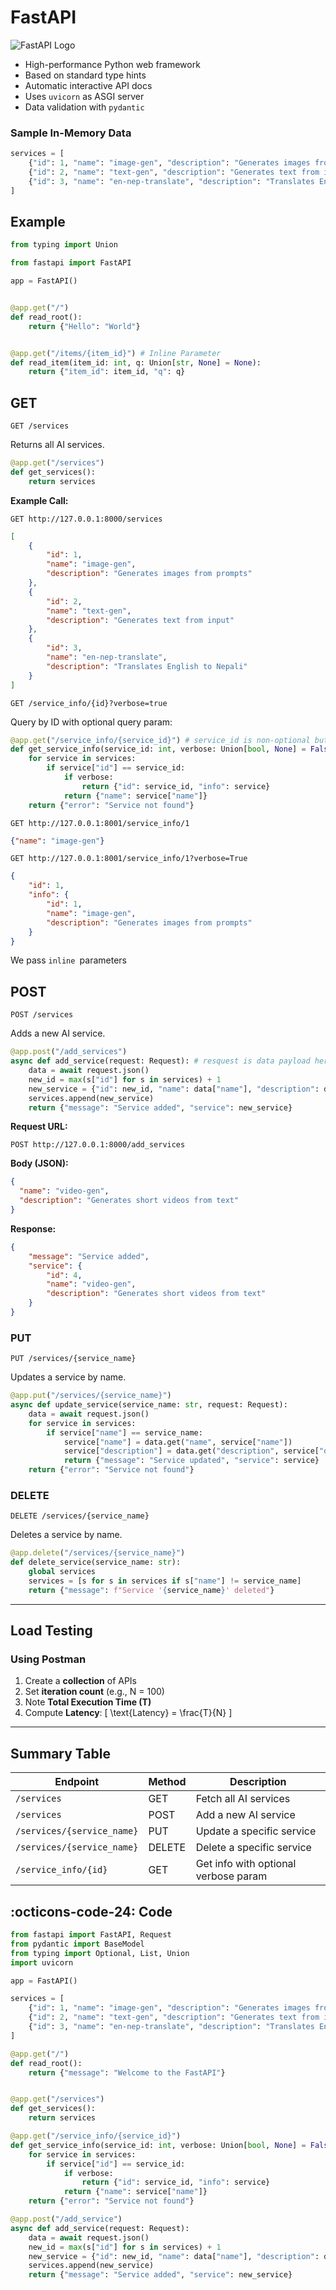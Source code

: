 
# FastAPI 
![FastAPI Logo](https://fastapi.tiangolo.com/img/logo-margin/logo-teal.png)

- High-performance Python web framework
- Based on standard type hints
- Automatic interactive API docs
- Uses `uvicorn` as ASGI server
- Data validation with `pydantic`

### Sample In-Memory Data

```python
services = [
    {"id": 1, "name": "image-gen", "description": "Generates images from prompts"},
    {"id": 2, "name": "text-gen", "description": "Generates text from input"},
    {"id": 3, "name": "en-nep-translate", "description": "Translates English to Nepali"},
]
```

## Example

```python
from typing import Union

from fastapi import FastAPI

app = FastAPI()


@app.get("/")
def read_root():
    return {"Hello": "World"}


@app.get("/items/{item_id}") # Inline Parameter
def read_item(item_id: int, q: Union[str, None] = None):
    return {"item_id": item_id, "q": q}
```

## GET

`GET /services`

Returns all AI services.

```python
@app.get("/services")
def get_services():
    return services
```
**Example Call:**

```
GET http://127.0.0.1:8000/services
```

```json
[
    {
        "id": 1,
        "name": "image-gen",
        "description": "Generates images from prompts"
    },
    {
        "id": 2,
        "name": "text-gen",
        "description": "Generates text from input"
    },
    {
        "id": 3,
        "name": "en-nep-translate",
        "description": "Translates English to Nepali"
    }
]
```

`GET /service_info/{id}?verbose=true`

Query by ID with optional query param:

```python
@app.get("/service_info/{service_id}") # service_id is non-optional but verbose is optional
def get_service_info(service_id: int, verbose: Union[bool, None] = False):
    for service in services:
        if service["id"] == service_id:
            if verbose:
                return {"id": service_id, "info": service}
            return {"name": service["name"]}
    return {"error": "Service not found"}
```

```
GET http://127.0.0.1:8001/service_info/1
```

```json
{"name": "image-gen"}
```

```
GET http://127.0.0.1:8001/service_info/1?verbose=True
```

```json
{
    "id": 1,
    "info": {
        "id": 1,
        "name": "image-gen",
        "description": "Generates images from prompts"
    }
}
```

We pass `inline `parameters

## POST

`POST /services`

Adds a new AI service.

```python
@app.post("/add_services")
async def add_service(request: Request): # resquest is data payload here which is passed seperately.
    data = await request.json()
    new_id = max(s["id"] for s in services) + 1
    new_service = {"id": new_id, "name": data["name"], "description": data["description"]}
    services.append(new_service)
    return {"message": "Service added", "service": new_service}
```
**Request URL:**

```
POST http://127.0.0.1:8000/add_services
```

**Body (JSON):**

```json
{
  "name": "video-gen",
  "description": "Generates short videos from text"
}
```

**Response:**

```json
{
    "message": "Service added",
    "service": {
        "id": 4,
        "name": "video-gen",
        "description": "Generates short videos from text"
    }
}
```

### PUT

`PUT /services/{service_name}`

Updates a service by name.

```python
@app.put("/services/{service_name}")
async def update_service(service_name: str, request: Request):
    data = await request.json()
    for service in services:
        if service["name"] == service_name:
            service["name"] = data.get("name", service["name"])
            service["description"] = data.get("description", service["description"])
            return {"message": "Service updated", "service": service}
    return {"error": "Service not found"}
```

### DELETE

`DELETE /services/{service_name}`

Deletes a service by name.

```python
@app.delete("/services/{service_name}")
def delete_service(service_name: str):
    global services
    services = [s for s in services if s["name"] != service_name]
    return {"message": f"Service '{service_name}' deleted"}
```

---

## Load Testing

### Using Postman

1. Create a **collection** of APIs
2. Set **iteration count** (e.g., N = 100)
3. Note **Total Execution Time (T)**
4. Compute **Latency**:
   \[ \text{Latency} = \frac{T}{N} \]

---

## Summary Table

| Endpoint                      | Method | Description                             |
|------------------------------|--------|-----------------------------------------|
| `/services`                  | GET    | Fetch all AI services                   |
| `/services`                  | POST   | Add a new AI service                    |
| `/services/{service_name}`   | PUT    | Update a specific service               |
| `/services/{service_name}`   | DELETE | Delete a specific service               |
| `/service_info/{id}`         | GET    | Get info with optional verbose param    |


## :octicons-code-24: Code 


```py linenums='1'
from fastapi import FastAPI, Request
from pydantic import BaseModel
from typing import Optional, List, Union
import uvicorn

app = FastAPI()

services = [
    {"id": 1, "name": "image-gen", "description": "Generates images from prompts"},
    {"id": 2, "name": "text-gen", "description": "Generates text from input"},
    {"id": 3, "name": "en-nep-translate", "description": "Translates English to Nepali"},
]

@app.get("/")
def read_root():
    return {"message": "Welcome to the FastAPI"}


@app.get("/services")
def get_services():
    return services

@app.get("/service_info/{service_id}")
def get_service_info(service_id: int, verbose: Union[bool, None] = False):
    for service in services:
        if service["id"] == service_id:
            if verbose:
                return {"id": service_id, "info": service}
            return {"name": service["name"]}
    return {"error": "Service not found"}

@app.post("/add_service")
async def add_service(request: Request):
    data = await request.json()
    new_id = max(s["id"] for s in services) + 1
    new_service = {"id": new_id, "name": data["name"], "description": data["description"]}
    services.append(new_service)
    return {"message": "Service added", "service": new_service}
```
